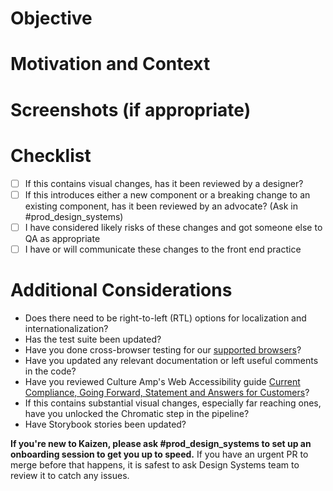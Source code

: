 # Objective
<!-- Describe what this change achieves, and the details of how it works. -->

# Motivation and Context
<!--- Why is this change required? What problem does it solve? -->
<!--- If it fixes an open issue, please link to the issue here. -->

# Screenshots (if appropriate)

# Checklist
<!--- What types of changes does your code introduce? Put an `x` in all the boxes that apply: -->
- [ ] If this contains visual changes, has it been reviewed by a designer?
- [ ] If this introduces either a new component or a breaking change to an existing component, has it been reviewed by an advocate? (Ask in #prod_design_systems)
- [ ] I have considered likely risks of these changes and got someone else to QA as appropriate
- [ ] I have or will communicate these changes to the front end practice

# Additional Considerations
- Does there need to be right-to-left (RTL) options for localization and internationalization?
- Has the test suite been updated?
- Have you done cross-browser testing for our [supported browsers](https://academy.cultureamp.com/hc/en-us/articles/204539569-Supported-browsers-for-Participants)?
- Have you updated any relevant documentation or left useful comments in the code?
- Have you reviewed Culture Amp's Web Accessibility guide [Current Compliance, Going Forward, Statement and Answers for Customers](https://cultureamp.atlassian.net/wiki/spaces/Prod/pages/428572998/Web+Accessibility)?
- If this contains substantial visual changes, especially far reaching ones, have you unlocked the Chromatic step in the pipeline?
- Have Storybook stories been updated?

**If you're new to Kaizen, please ask #prod_design_systems to set up an onboarding session to get you up to speed.** If you have an urgent PR to merge before that happens, it is safest to ask Design Systems team to review it to catch any issues.

